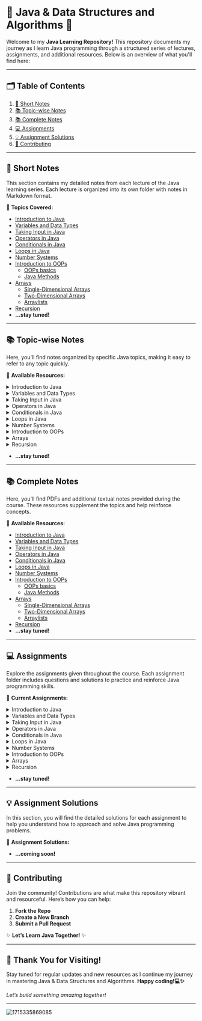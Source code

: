 # 🌟 Java & Data Structures and Algorithms 🚀

Welcome to my **Java Learning Repository!** This repository documents my journey as I learn Java programming through a structured series of lectures, assignments, and additional resources. Below is an overview of what you'll find here:

---

## 🗂️ **Table of Contents**

1. [📝 Short Notes](#-Short-Notes)
2. [📚 Topic-wise Notes](#-Topic-wise-Notes)
3. [📚 Complete Notes](#-Complete-Notes)
4. [💻 Assignments](#-Assignments)
5. [💡 Assignment Solutions](#-Assignment-Solutions)
6. [🤝 Contributing](#-contributing)

---

## 📝 **Short Notes**

This section contains my detailed notes from each lecture of the Java learning series. Each lecture is organized into its own folder with notes in Markdown format.

📂 **Topics Covered:**
- [Introduction to Java](https://github.com/srivastavaechchhit/Java-and-DSA/blob/main/1.%20Introduction%20to%20Java/Notes.md)
- [Variables and Data Types](https://github.com/srivastavaechchhit/Java-and-DSA/blob/main/2.%20Variables%20and%20Data%20Types/Notes.md)
- [Taking Input in Java](https://github.com/srivastavaechchhit/Java-and-DSA/blob/main/3.%20Taking%20Input%20in%20Java/Notes.md)
- [Operators in Java](https://github.com/srivastavaechchhit/Java-and-DSA/blob/main/4.%20Operators%20in%20Java/Notes.md)
- [Conditionals in Java](https://github.com/srivastavaechchhit/Java-and-DSA/blob/main/5.%20Conditionals%20in%20Java/Notes.md)
- [Loops in Java](https://github.com/srivastavaechchhit/Java-and-DSA/blob/main/6.%20Loops%20in%20Java/Notes.md)
- [Number Systems](https://github.com/srivastavaechchhit/Java-and-DSA/blob/main/7.%20Number%20Systems/Notes.md)
- [Introduction to OOPs](https://github.com/srivastavaechchhit/Java-and-DSA/tree/main/8.%20Introduction%20to%20OOPs)
  - [OOPs basics](https://github.com/srivastavaechchhit/Java-and-DSA/blob/main/8.%20Introduction%20to%20OOPs/OOPs%20basics/Notes.md)
  - [Java Methods](https://github.com/srivastavaechchhit/Java-and-DSA/blob/main/8.%20Introduction%20to%20OOPs/Java%20Methods/Notes.md)
- [Arrays](https://github.com/srivastavaechchhit/Java-and-DSA/tree/main/9.%20Arrays)
  - [Single-Dimensional Arrays](https://github.com/srivastavaechchhit/Java-and-DSA/blob/main/9.%20Arrays/1.%20Single-dimensional%20Arrays/Notes.md)
  - [Two-Dimensional Arrays](https://github.com/srivastavaechchhit/Java-and-DSA/blob/main/9.%20Arrays/2.%20Two-Dimensional%20Arrays/Notes.md)
  - [Arraylists](https://github.com/srivastavaechchhit/Java-and-DSA/blob/main/9.%20Arrays/3.%20Arraylists/Notes.md)
- [Recursion](https://github.com/srivastavaechchhit/Java-and-DSA/blob/main/11.%20Recursion/Notes.md)
- **...stay tuned!**

---

## 📚 **Topic-wise Notes**

Here, you'll find notes organized by specific Java topics, making it easy to refer to any topic quickly.

📂 **Available Resources:**

<details>
  <summary>Introduction to Java</summary>

  - [Introduction to Java | Java Architecture](https://github.com/user-attachments/files/16744597/Introduction.to.Programming.pdf)

</details>


<details>
  <summary>Variables and Data Types</summary>

  - [Variables & Input/Output in Java](https://github.com/user-attachments/files/16744661/Variables.and.Data.types.pdf)

</details>


<details>
  <summary>Taking Input in Java</summary>

  - [Taking Input in Java : Scanner Class](https://github.com/user-attachments/files/16744650/Input.pdf)

</details>


<details>
  <summary>Operators in Java</summary>

  - [Operators in Java](https://github.com/user-attachments/files/16744665/Operators.pdf)

</details>


<details>
  <summary>Conditionals in Java</summary>

  - [If Else & Switch Statement](https://github.com/user-attachments/files/16744681/Conditionals.pdf)

</details>


<details>
  <summary>Loops in Java</summary>

  - [For/While/Do-While](https://github.com/user-attachments/files/16744682/Loops.pdf)
  - [Problem Solving - Part 1 | Using Operators](https://github.com/user-attachments/files/16744698/Problems.on.loops.-.Part.1.pdf)
  - [Problem Solving - Part 2 | Pattern Printing Problems](https://github.com/user-attachments/files/16744701/Problems.on.loops.-.Part.2.pdf)

</details>


<details>
  <summary>Number Systems</summary>

  - [Decimal & Binary](https://github.com/srivastavaechchhit/Java-and-DSA/blob/main/7.%20Number%20Systems/Notes.md)
  
</details>


<details>
  <summary>Introduction to OOPs</summary>

  - [Classes and Objects](https://github.com/user-attachments/files/16744769/Introduction.to.OOPs.pdf)
  - [Java Methods | Declaring and Calling methods](https://github.com/user-attachments/files/16744771/Methods.pdf)
  - [Methods & Scope | Pass by Value & Pass by reference](https://github.com/user-attachments/files/16744775/Scope.of.variables.pdf)

</details>


<details>
  <summary>Arrays</summary>

  - ### Single-Dimensional Arrays
    - [Types, Declaration, Creation, Operations](https://github.com/user-attachments/files/16744856/Arrays.pdf)
    - [Taking Input, Array Reference, Cloning and Copy](https://github.com/user-attachments/files/16744865/Arrays.2.pdf)
    - [Problem Solving - 1 | Target Sum](https://github.com/user-attachments/files/16744869/Problems.on.arrays.-.Part.1.pdf)
    - [Problem Solving - 2 | Reverse, Rotate, Search Query](https://github.com/user-attachments/files/16744870/Problems.on.arrays.-.Part.2.pdf)
    - [Problem Solving - 3 | Two Pointers](https://github.com/user-attachments/files/16744871/Problems.on.Arrays.-.Part.3.pdf)
    - [Problem Solving - 4 | Prefix Sum, Range Sum Query](https://github.com/srivastavaechchhit/Java-and-DSA/tree/main/9.%20Arrays/1.%20Single-dimensional%20Arrays/Codes)
      
  - ### Two-Dimensional Arrays
    - [2D Arrays | Uses, Taking input](https://github.com/user-attachments/files/16744876/2D.Arrays.pdf)
    - [2D Arrays Problem Solving - 1 | Matrix Transpose & Rotation, Pascal's Triangle](https://github.com/user-attachments/files/16744877/Problems.on.2D.Arrays.-.Part.1.pdf)
    - [2D Arrays Problem Solving - 2 | Spiral Matrix Traversal & Generation](https://github.com/srivastavaechchhit/Java-and-DSA/tree/main/9.%20Arrays/2.%20Two-Dimensional%20Arrays/Codes)
    - [2D Arrays Problem Solving - 3 | Prefix Sum](https://github.com/user-attachments/files/16744881/Problems.on.2D.Arrays.-.Part.3.pdf)
      
  - ### Arraylists
    - [Arraylist in Java](https://github.com/user-attachments/files/16744883/Array.List.in.Java.pdf)

</details>

<details>
  <summary>Recursion</summary>

  - [Recursion concept and problems](https://github.com/user-attachments/files/16906382/Recursion.pdf)
  - [Problem Solving - 1 | Factorial & n<sup>th</sup> fibonacci number](https://github.com/user-attachments/files/16906385/Recursion.2.pdf)
  - [Problem Solving - 2 | Sum of digits & Power of a number](https://github.com/user-attachments/files/16906386/Recursion.3.pdf)
  - [Problem Solving - 3 | k multiples | Alternate Sum Series](https://github.com/user-attachments/files/16906387/Recursion.4.pdf)
  - [Problem Solving - 4 | GCD | Euclids Algorithm](https://github.com/user-attachments/files/16906391/Recursion.5.pdf)
  - [Problem Solving - 5 | Recursion on Arrays | Max Value | Sum of Arrays](https://github.com/user-attachments/files/16906392/Recursion.6.pdf)
  - [Problem Solving - 6 | Linear Search | Find all indices](https://github.com/user-attachments/files/16906396/Recursion.7.pdf)
  - [Problem Solving - 7 | Recursion on Strings | Remove Occurrences](https://github.com/user-attachments/files/16906397/Recursion.8.pdf)
  - [Problem Solving - 8 | Find Subsequences | Subsets](https://github.com/user-attachments/files/16906399/Recursion.9.pdf)
  - [Problem Solving - 9 | Recursion on Array & Strings | Frog Problem](https://github.com/user-attachments/files/16906402/Recursion.10.pdf)

</details>

- **...stay tuned!**

---

## 📚 **Complete Notes**

Here, you'll find PDFs and additional textual notes provided during the course. These resources supplement the topics and help reinforce concepts.

📂 **Available Resources:**
- [Introduction to Java](https://github.com/user-attachments/files/16499977/Introduction.to.Programming.pdf)
- [Variables and Data Types](https://github.com/user-attachments/files/16500006/Java.Variables.and.Data.types.pdf)
- [Taking Input in Java](https://github.com/user-attachments/files/16500027/Input.pdf)
- [Operators in Java](https://github.com/user-attachments/files/16512908/Java.Operators.pdf)
- [Conditionals in Java](https://github.com/user-attachments/files/16569321/Conditionals.pdf)
- [Loops in Java](https://github.com/user-attachments/files/16569342/Loops.pdf)
- [Number Systems](https://github.com/srivastavaechchhit/Java-and-DSA/blob/main/7.%20Number%20Systems/Notes.md)
- [Introduction to OOPs](https://github.com/srivastavaechchhit/Java-and-DSA/tree/main/8.%20Introduction%20to%20OOPs)
  - [OOPs basics](https://github.com/user-attachments/files/16579568/Introduction.to.OOPs.pdf)
  - [Java Methods](https://github.com/user-attachments/files/16579566/Java.Methods.pdf)
- [Arrays](https://github.com/srivastavaechchhit/Java-and-DSA/tree/main/9.%20Arrays)
  - [Single-Dimensional Arrays](https://github.com/user-attachments/files/16612179/Arrays.pdf)
  - [Two-Dimensional Arrays](https://github.com/user-attachments/files/16744035/Two.Dimensional.Arrays.pdf)
  - [Arraylists](https://github.com/user-attachments/files/16744073/Arraylist.in.Java.pdf)
- [Recursion](https://github.com/user-attachments/files/16906585/Recursion.pdf)
- **...stay tuned!**

---

## 💻 **Assignments**

Explore the assignments given throughout the course. Each assignment folder includes questions and solutions to practice and reinforce Java programming skills.

📂 **Current Assignments:**
<details>
  <summary>Introduction to Java</summary>

  - [Introduction to Java | Java Architecture](https://github.com/user-attachments/files/16500193/Assignment.Questions.-.Introduction.to.Java.pdf)

</details>


<details>
  <summary>Variables and Data Types</summary>

  - [Variables & Input/Output in Java](https://github.com/user-attachments/files/16500097/Assignment.Questions.-.Java.Variables.and.Data.Types.pdf)
  
</details>


<details>
  <summary>Taking Input in Java</summary>

  - [Taking Input in Java : Scanner Class](https://github.com/user-attachments/files/16500101/Assignment.Questions.-.Input.pdf)
  
</details>


<details>
  <summary>Operators in Java</summary>

  - [Operators in Java](https://github.com/user-attachments/files/16512916/Assignment.Questions.-.Java.Operators.pdf)
  
</details>


<details>
  <summary>Conditionals in Java</summary>

  - [If Else & Switch Statement](https://github.com/user-attachments/files/16569323/Assignment.Questions.-.Conditionals.pdf)
  
</details>


<details>
  <summary>Loops in Java</summary>

  - [For/While/Do-While](https://github.com/user-attachments/files/16745589/Assignment.Questions.-.Loops.pdf)
  
</details>


<details>
  <summary>Number Systems</summary>

  - _Decimal & Binary_
  
</details>


<details>
  <summary>Introduction to OOPs</summary>

  - [Classes and Objects](https://github.com/user-attachments/files/16745600/Assignment.Questions.-.Introduction.to.OOPs.pdf)
  - [Java Methods | Declaring and Calling methods](https://github.com/user-attachments/files/16745629/Assignment.Questions.-.Java.Methods.pdf)
  - _Methods & Scope | Pass by Value & Pass by reference_

  
</details>


<details>
  <summary>Arrays</summary>

  - ### Single-Dimensional Arrays
    - [Types, Declaration, Creation, Operations](https://github.com/user-attachments/files/16745756/Assignment.Questions.-.Java.Arrays.pdf)
    - [Taking Input, Array Reference, Cloning and Copy](https://github.com/user-attachments/files/16745757/Assignment.Questions.-.Arrays.2.pdf)
    - [Problem Solving - 1 | Target Sum](https://github.com/user-attachments/files/16745758/Assignment.Questions.-.Arrays.3.pdf)
    - [Problem Solving - 2 | Reverse, Rotate, Search Query](https://github.com/user-attachments/files/16745760/Assignment.Questions.-.Arrays.4.pdf)
    - [Problem Solving - 3 | Two Pointers](https://github.com/user-attachments/files/16745763/Assignment.Questions.-.Arrays.5.pdf)
    - _Problem Solving - 4 | Prefix Sum, Range Sum Query_

- ### Two-Dimensional Arrays
  - [2D Arrays | Uses, Taking input](https://github.com/user-attachments/files/16745848/Assignment.Questions-.2D.Arrays.pdf)
  - [2D Arrays Problem Solving - 1 | Matrix Transpose & Rotation, Pascal's Triangle](https://github.com/user-attachments/files/16745850/Assignment.Questions.-.2D.Arrays.2.pdf)
  - _2D Arrays Problem Solving - 1 | Spiral Matrix Traversal & Generation_
  - [2D Arrays Problem Solving - 1 | Prefix Sum](https://github.com/user-attachments/files/16745906/Assignment.Questions.-.2D.Arrays.3.pdf)

- ### Arraylists
  - [Arraylist in Java](https://github.com/user-attachments/files/16745954/Assignment.Questions.-.Arraylist.pdf)

</details>

<details>
  <summary>Recursion</summary>

  - _Recursion concept and problems_
  - _Problem Solving - 1 | Factorial & n<sup>th</sup> fibonacci number_
  - _Problem Solving - 2 | Sum of digits & Power of a number_
  - [Problem Solving - 3 | k multiples | Alternate Sum Series](https://github.com/user-attachments/files/16906631/Assignment.Questions.Recursions.-.1.pdf)
  - [Problem Solving - 4 | GCD | Euclids Algorithm](https://github.com/user-attachments/files/16906633/Assignment.Questions.Recursions.-.2.pdf)
  - [Problem Solving - 5 | Recursion on Arrays | Max Value | Sum of Arrays](https://github.com/user-attachments/files/16906634/Assignment.Questions.Recursions.-.3.pdf)
  - [Problem Solving - 6 | Linear Search | Find all indices](https://github.com/user-attachments/files/16906635/Assignment.Questions.Recursions.-.4.pdf)
  - [Problem Solving - 7 | Recursion on Strings | Remove Occurrences](https://github.com/user-attachments/files/16906637/Assignment.Questions.Recursions.-.5.pdf)
  - [Problem Solving - 8 | Find Subsequences | Subsets](https://github.com/user-attachments/files/16906638/Assignment.Questions.Recursions.-.6.pdf)
  - [Problem Solving - 9 | Recursion on Array & Strings | Frog Problem](https://github.com/user-attachments/files/16906639/Assignment.Questions.Recursions.-.7.pdf)

</details>

- **...stay tuned!**

---

## 💡 **Assignment Solutions**

In this section, you will find the detailed solutions for each assignment to help you understand how to approach and solve Java programming problems.

📂 **Assignment Solutions:**

- **...coming soon!**
  
---

## 🤝 **Contributing**

Join the community! Contributions are what make this repository vibrant and resourceful. Here’s how you can help:

1. **Fork the Repo**
2. **Create a New Branch**
3. **Submit a Pull Request**

✨ **Let’s Learn Java Together!** ✨

---

## 🥳 **Thank You for Visiting!**

Stay tuned for regular updates and new resources as I continue my journey in mastering Java & Data Structures and Algorithms. **Happy coding!💻✨**

*Let’s build something amazing together!*

---

![1715335869085](https://github.com/user-attachments/assets/bb676f41-7648-4aa5-b41d-c7c7a8ffd57a)
